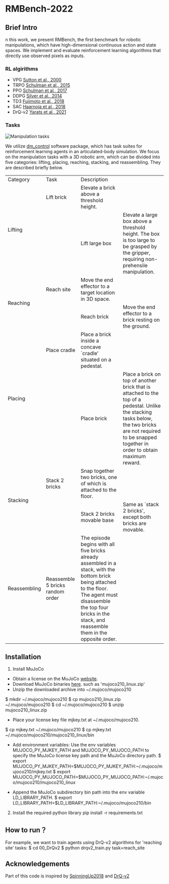 # RMBench-2022


## Brief Intro

n this work, we present RMBench, the first benchmark for robotic manipulations, which have high-dimensional continuous action and state spaces. We implement and evaluate reinforcement learning algorithms that directly use observed pixels as inputs.

### RL algirithms

- VPG [Sutton et al., 2000](https://papers.nips.cc/paper/1999/hash/464d828b85b0bed98e80ade0a5c43b0f-Abstract.html)
- TRPO [Schulman et al., 2015](https://proceedings.mlr.press/v37/schulman15.html)
- PPO [Schulman et al., 2017](https://arxiv.org/abs/1707.06347)
- DDPG [Silver et al., 2014](https://arxiv.org/abs/1509.02971)
- TD3 [Fujimoto et al., 2018](https://arxiv.org/abs/1802.09477)
- SAC [Haarnoja et al., 2018](https://arxiv.org/abs/1801.01290)
- DrQ-v2 [Yarats et al., 2021](http://arxiv.org/abs/2107.09645)

### Tasks

![Manipulation tasks](.manipulation_tasks.png)


We utilize [dm\_control](https://github.com/deepmind/dm_control) software package, which has task suites for reinforcement learning agents in an articulated-body simulation. We focus on the manipulation tasks with a 3D robotic arm, which can be divided into five categories: lifting, placing, reaching, stacking, and reassembling. They are described briefly below.

<table>
    <tr>
        <td>Category</td>
        <td>Task</td>
        <td>Description</td>
    </tr>
    <tr>
        <td rowspan="2">Lifting</td>
        <td>Lift brick</td>
        <td>Elevate a brick above a threshold height.</td>
    </tr>
    <tr>
        <td></td>
        <td>Lift large box</td>
        <td>Elevate a large box above a threshold height. The box is too large to be grasped by the gripper, requiring non-prehensile manipulation.</td>
    </tr>
    <tr>
        <td rowspan="2">Reaching</td>
        <td>Reach site</td>
        <td>Move the end effector to a target location in 3D space.</td>
    </tr>
    <tr>
        <td></td>
        <td>Reach brick</td>
        <td>Move the end effector to a brick resting on the ground.</td>
    </tr>
    <tr>
        <td rowspan="2">Placing</td>
        <td>Place cradle</td>
        <td>Place a brick inside a concave `cradle' situated on a pedestal.</td>
    </tr>
    <tr>
        <td></td>
        <td>Place brick</td>
        <td>Place a brick on top of another brick that is attached to the top of a pedestal. Unlike the stacking tasks below, the two bricks are not required to be snapped together in order to obtain maximum reward.</td>
    </tr>
    <tr>
        <td rowspan="2">Stacking</td>
        <td>Stack 2 bricks</td>
        <td>Snap together two bricks, one of which is attached to the floor.</td>
    </tr>
    <tr>
        <td></td>
        <td>Stack 2 bricks movable base</td>
        <td>Same as `stack 2 bricks', except both bricks are movable.</td>
    </tr>
    <tr>
        <td>Reassembling</td>
        <td>Reassemble 5 bricks random order</td>
        <td>The episode begins with all five bricks already assembled in a stack, with the bottom brick being attached to the floor. The agent must disassemble the top four bricks in the stack, and reassemble them in the opposite order.</td>
    </tr>
</table>

## Installation

1. Install MuJoCo 
- Obtain a license on the MuJoCo [website](https://www.roboti.us/license.html).
- Download MuJoCo binaries [here](https://www.roboti.us/download.html). such as 'mujoco210\_linux.zip'
- Unzip the downloaded archive into ~/.mujoco/mujoco210 

$ mkdir ~/.mujoco/mujoco210
$ cp mujoco210\_linux.zip ~/.mujoco/mujoco210 
$ cd ~/.mujoco/mujoco210 
$ unzip mujoco210\_linux.zip

- Place your license key file mjkey.txt at ~/.mujoco/mujoco210.

$ cp mjkey.txt ~/.mujoco/mujoco210 
$ cp mjkey.txt ~/.mujoco/mujoco210/mujoco210_linux/bin

- Add environment variables: Use the env variables MUJOCO\_PY\_MJKEY\_PATH and MUJOCO\_PY\_MUJOCO\_PATH to specify the MuJoCo license key path and the MuJoCo directory path. 
$ export MUJOCO\_PY\_MJKEY\_PATH=$MUJOCO\_PY\_MJKEY\_PATH:~/.mujoco/mujoco210/mjkey.txt
$ export MUJOCO\_PY\_MUJOCO\_PATH=$MUJOCO\_PY\_MUJOCO\_PATH:~/.mujoco/mujoco210/mujoco210\_linux

- Append the MuJoCo subdirectory bin path into the env variable LD\_LIBRARY\_PATH.
$ export LD\_LIBRARY\_PATH=$LD\_LIBRARY\_PATH:~/.mujoco/mujoco210/bin 

2. Install the required python library
pip install -r requirements.txt

## How to run？

For example, we want to train agents using DrQ-v2 algorithms for 'reaching site' tasks:
$ cd 00\_DrQv2
$ python drqv2_train.py task=reach_site

## Acknowledgements

Part of this code is inspired by [SpinningUp2018](https://spinningup.openai.com/en/latest/spinningup/rl_intro.html) and [DrQ-v2](https://github.com/facebookresearch/drqv2)


